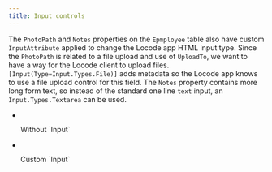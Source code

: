 ```yaml
---
title: Input controls
---
```


The `PhotoPath` and `Notes` properties on the `Epmployee` table also have custom `InputAttribute` applied to change the Locode app HTML input type.
Since the `PhotoPath` is related to a file upload and use of `UploadTo`, we want to have a way for the Locode client to upload files.
`[Input(Type=Input.Types.File)]` adds metadata so the Locode app knows to use a file upload control for this field. The `Notes` property
contains more long form text, so instead of the standard one line `text` input, an `Input.Types.Textarea` can be used.

<ul role="list" class="m-4 grid grid-cols-1 xl:grid-cols-2 gap-x-4 gap-y-8 xl:gap-x-8">
  <li class="relative">
    <div class="group block w-full aspect-w-13 aspect-h-6 rounded-lg bg-gray-100 focus-within:ring-2 focus-within:ring-offset-2 focus-within:ring-offset-gray-100 focus-within:ring-indigo-500 overflow-hidden">
      <img src="/images/locode/database-first-northwind-input-1.png" alt="" class="object-cover pointer-events-none group-hover:opacity-75">
    </div>
    <p class="block text-sm font-medium text-gray-500 pointer-events-none">Without `Input`</p>
  </li>
  <li class="relative">
    <div class="group block w-full aspect-w-13 aspect-h-6  rounded-lg bg-gray-100 focus-within:ring-2 focus-within:ring-offset-2 focus-within:ring-offset-gray-100 focus-within:ring-indigo-500 overflow-hidden">
      <img src="/images/locode/database-first-northwind-input-2.png" alt="" class="object-cover pointer-events-none group-hover:opacity-75">
    </div>
    <p class="block text-sm font-medium text-gray-500 pointer-events-none">Custom `Input`</p>
  </li>
</ul>

